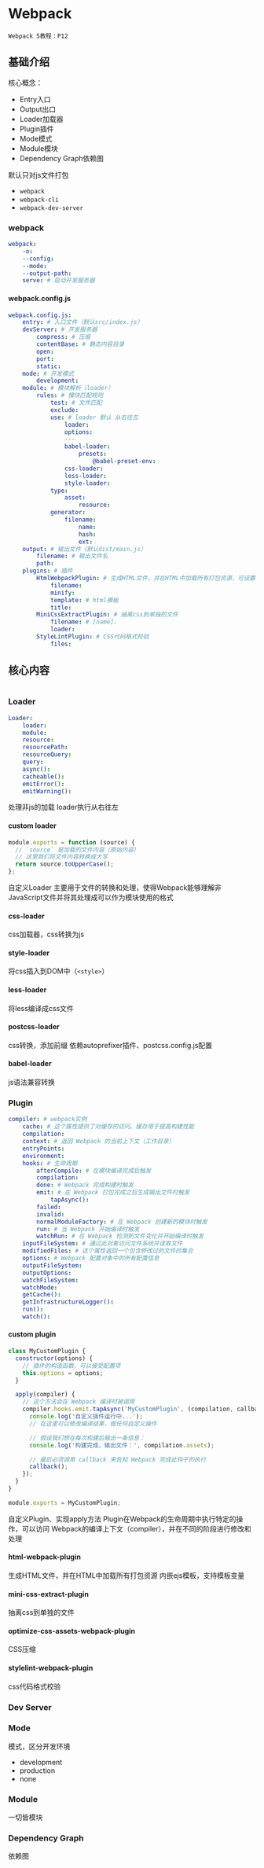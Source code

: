 # Webpack

`Webpack 5教程：P12`

## 基础介绍


核心概念：
- Entry入口
- Output出口
- Loader加载器
- Plugin插件
- Mode模式
- Module模块
- Dependency Graph依赖图


默认只对js文件打包
- `webpack`
- `webpack-cli`
- `webpack-dev-server`




### webpack
```yaml
webpack:
    -o:
    --config:
    --mode:
    --output-path:
    serve: # 启动开发服务器
```


#### webpack.config.js
```yaml
webpack.config.js:
    entry: # 入口文件（默认src/index.js）
    devServer: # 开发服务器
        compress: # 压缩
        contentBase: # 静态内容目录
        open:
        port:
        static:
    mode: # 开发模式
        development:
    module: # 模块解析（loader）
        rules: # 模块匹配规则
            test: # 文件匹配
            exclude:
            use: # loader 默认 从右往左
                loader:
                options:
                ---
                babel-loader:
                    presets:
                        @babel-preset-env:
                css-loader:
                less-loader:
                style-loader:
            type:
                asset:
                    resource:
            generator:
                filename:
                    name:
                    hash:
                    ext:
    output: # 输出文件（默认dist/main.js）
        filename: # 输出文件名
        path:
    plugins: # 插件
        HtmlWebpackPlugin: # 生成HTML文件，并在HTML中加载所有打包资源，可设置Context上下文变量，在模板中传递，ejs语法，htmlWebpackPlugin.options.xxx 
            filename:
            minify:
            template: # html模板
            title:
        MiniCssExtractPlugin: # 抽离css到单独的文件
            filename: # [name]、
            loader:
        StyleLintPlugin: # CSS代码格式校验
            files:
```



## 核心内容
```yaml

```

### Loader
```yaml
Loader:
    loader:
    module:
    resource:
    resourcePath:
    resourceQuery:
    query:
    async():
    cacheable():
    emitError():
    emitWarning():
```

处理非js的加载
loader执行从右往左






#### custom loader
```jsx
module.exports = function (source) {
  // `source` 是加载的文件内容（原始内容）
  // 这里我们将文件内容转换成大写
  return source.toUpperCase();
};
```

自定义Loader
主要用于文件的转换和处理，使得Webpack能够理解非JavaScript文件并将其处理成可以作为模块使用的格式



#### css-loader

css加载器，css转换为js


#### style-loader

将css插入到DOM中（`<style>`）


#### less-loader

将less编译成css文件


#### postcss-loader

css转换，添加前缀
依赖autoprefixer插件、postcss.config.js配置



#### babel-loader

js语法兼容转换


### Plugin
```yaml
compiler: # webpack实例
    cache: # 这个属性提供了对缓存的访问。缓存用于提高构建性能
    compilation:
    context: # 返回 Webpack 的当前上下文（工作目录）
    entryPoints:
    environment:
    hooks: # 生命周期
        afterCompile: # 在模块编译完成后触发
        compilation:
        done: # Webpack 完成构建时触发
        emit: # 在 Webpack 打包完成之后生成输出文件时触发
            tapAsync():
        failed: 
        invalid:
        normalModuleFactory: # 在 Webpack 创建新的模块时触发
        run: # 当 Webpack 开始编译时触发
        watchRun: # 在 Webpack 检测到文件变化并开始编译时触发
    inputFileSystem: # 通过此对象访问文件系统并读取文件
    modifiedFiles: # 这个属性返回一个包含修改过的文件的集合
    options: # Webpack 配置对象中的所有配置信息
    outputFileSystem:
    outputOptions:
    watchFileSystem:
    watchMode:
    getCache():
    getInfrastructureLogger():
    run():
    watch():
```

#### custom plugin
```js
class MyCustomPlugin {
  constructor(options) {
    // 插件的构造函数，可以接受配置项
    this.options = options;
  }

  apply(compiler) {
    // 这个方法会在 Webpack 编译时被调用
    compiler.hooks.emit.tapAsync('MyCustomPlugin', (compilation, callback) => {
      console.log('自定义插件运行中...');
      // 在这里可以修改编译结果，做任何自定义操作

      // 假设我们想在每次构建后输出一条信息：
      console.log('构建完成，输出文件：', compilation.assets);

      // 最后必须调用 callback 来告知 Webpack 完成此钩子的执行
      callback();
    });
  }
}

module.exports = MyCustomPlugin;
```
自定义Plugin、实现apply方法
Plugin在Webpack的生命周期中执行特定的操作，可以访问 Webpack的编译上下文（compiler），并在不同的阶段进行修改和处理



#### html-webpack-plugin

生成HTML文件，并在HTML中加载所有打包资源
内嵌ejs模板，支持模板变量


#### mini-css-extract-plugin

抽离css到单独的文件


#### optimize-css-assets-webpack-plugin


CSS压缩



#### stylelint-webpack-plugin

css代码格式校验



### Dev Server





### Mode

模式，区分开发环境
- development
- production
- none




### Module

一切皆模块



### Dependency Graph

依赖图

